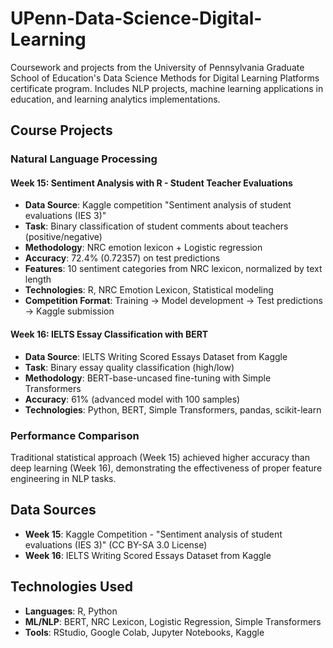 # UPenn-Data-Science-Digital-Learning
Coursework and projects from the University of Pennsylvania Graduate School of Education's Data Science Methods for Digital Learning Platforms certificate program. Includes NLP projects, machine learning applications in education, and learning analytics implementations.

## Course Projects

### Natural Language Processing

#### Week 15: Sentiment Analysis with R - Student Teacher Evaluations
- **Data Source**: Kaggle competition "Sentiment analysis of student evaluations (IES 3)"
- **Task**: Binary classification of student comments about teachers (positive/negative)
- **Methodology**: NRC emotion lexicon + Logistic regression
- **Accuracy**: 72.4% (0.72357) on test predictions
- **Features**: 10 sentiment categories from NRC lexicon, normalized by text length
- **Technologies**: R, NRC Emotion Lexicon, Statistical modeling
- **Competition Format**: Training → Model development → Test predictions → Kaggle submission

#### Week 16: IELTS Essay Classification with BERT
- **Data Source**: IELTS Writing Scored Essays Dataset from Kaggle
- **Task**: Binary essay quality classification (high/low)
- **Methodology**: BERT-base-uncased fine-tuning with Simple Transformers
- **Accuracy**: 61% (advanced model with 100 samples)
- **Technologies**: Python, BERT, Simple Transformers, pandas, scikit-learn

### Performance Comparison
Traditional statistical approach (Week 15) achieved higher accuracy than deep learning (Week 16), demonstrating the effectiveness of proper feature engineering in NLP tasks.

## Data Sources
- **Week 15**: Kaggle Competition - "Sentiment analysis of student evaluations (IES 3)" (CC BY-SA 3.0 License)
- **Week 16**: IELTS Writing Scored Essays Dataset from Kaggle

## Technologies Used
- **Languages**: R, Python
- **ML/NLP**: BERT, NRC Lexicon, Logistic Regression, Simple Transformers
- **Tools**: RStudio, Google Colab, Jupyter Notebooks, Kaggle
